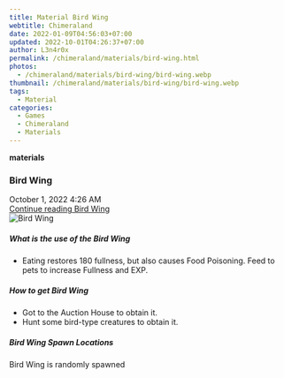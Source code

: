 ```yaml
---
title: Material Bird Wing
webtitle: Chimeraland
date: 2022-01-09T04:56:03+07:00
updated: 2022-10-01T04:26:37+07:00
author: L3n4r0x
permalink: /chimeraland/materials/bird-wing.html
photos:
  - /chimeraland/materials/bird-wing/bird-wing.webp
thumbnail: /chimeraland/materials/bird-wing/bird-wing.webp
tags:
  - Material
categories:
  - Games
  - Chimeraland
  - Materials
---
```


<section id="bootstrap-wrapper">
  <link
    rel="stylesheet"
    href="https://cdn.statically.io/gh/dimaslanjaka/Web-Manajemen/40ac3225/css/bootstrap-4.5-wrapper.css"
  />
  <div
    class="row g-0 border rounded overflow-hidden flex-md-row mb-4 shadow-sm position-relative"
  >
    <div class="col p-4 d-flex flex-column position-static">
      <strong class="d-inline-block mb-2 text-success">materials</strong>
      <h3 class="mb-0">Bird Wing</h3>
      <div class="mb-1 text-muted">October 1, 2022 4:26 AM</div>
      <a href="#" class="stretched-link d-none">Continue reading Bird Wing</a>
    </div>
    <div class="col-auto d-none d-lg-block">
      <img
        src="/chimeraland/materials/bird-wing/bird-wing.webp"
        alt="Bird Wing"
      />
    </div>
  </div>
  <div class="row">
    <div class="col-lg-6 col-12 mb-2">
      <div class="card">
        <div class="card-body">
          <h5 class="card-title">What is the use of the Bird Wing</h5>
          <div class="card-text">
            <ul>
              <li>
                Eating restores 180 fullness, but also causes Food Poisoning.
                Feed to pets to increase Fullness and EXP.
              </li>
            </ul>
          </div>
        </div>
      </div>
    </div>
    <div class="col-lg-6 col-12 mb-2">
      <div class="card">
        <div class="card-body">
          <h5 class="card-title">How to get Bird Wing</h5>
          <div class="card-text">
            <ul>
              <li>Got to the Auction House to obtain it.</li>
              <li>Hunt some bird-type creatures to obtain it.</li>
            </ul>
          </div>
        </div>
      </div>
    </div>
    <div class="col-12 mb-2">
      <h5>Bird Wing Spawn Locations</h5>
      <p>Bird Wing is randomly spawned</p>
    </div>
  </div>
</section>